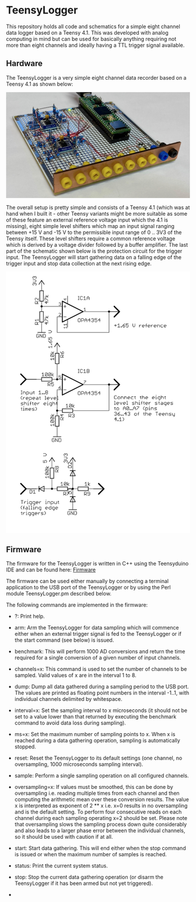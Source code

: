 # TeensyLogger
This repository holds all code and schematics for a simple eight channel
data logger based on a Teensy 4.1. This was developed with analog computing
in mind but can be used for basically anything requiring not more than eight
channels and ideally having a TTL trigger signal available.

## Hardware
The TeensyLogger is a very simple eight channel data recorder based on a
Teensy 4.1 as shown below:

![OverallImg](prototype_2.jpg)

The overall setup is pretty simple and consists of a Teensy 4.1 (which was
at hand when I built it - other Teensy variants might be more suitable as
some of these feature an external reference voltage input which the 4.1 is
missing), eight simple level shifters which map an input signal ranging
between +15 V and -15 V to the permissible input range of 0 .. 3V3 of the 
Teensy itself. These level shifters require a common reference voltage 
which is derived by a voltage divider followed by a buffer amplifier. The
last part of the schematic shown below is the protection circuit for the 
trigger input. The TeensyLogger will start gathering data on a falling edge
of the trigger input and stop data collection at the next rising edge.

![Schematic](TeensyLogger.jpg)

## Firmware
The firmware for the TeensyLogger is written in C++ using the Teensyduino
IDE and can be found here: [Firmware](TeensyLogger)

The firmware can be used either manually by connecting a terminal application
to the USB port of the TeensyLogger or by using the Perl module TeensyLogger.pm
described below.

The following commands are implemented in the firmware:

- ?: Print help.
- arm: Arm the TeensyLogger for data sampling which will commence either when
       an external trigger signal is fed to the TeensyLogger or if the start
       command (see below) is issued.
- benchmark: This will perform 1000 AD conversions and return the time 
       required for a single conversion of a given number of input channels.
- channels=x: This command is used to set the number of channels to be sampled.
       Valid values of x are in the interval 1 to 8.
- dump: Dump all data gathered during a sampling period to the USB port. The
       values are printed as floating point numbers in the interval -1..1,
       with individual channels delimited by whitespace.
- interval=x: Set the sampling interval to x microseconds (it should not be 
       set to a value lower than that returned by executing the benchmark
       command to avoid data loss during sampling).
- ms=x: Set the maximum number of sampling points to x. When x is reached 
       during a data gathering operation, sampling is automatically stopped.
- reset: Reset the TeensyLogger to its default settings (one channel, no
       oversampling, 1000 microseconds sampling interval).
- sample: Perform a single sampling operation on all configured channels.
- oversampling=x: If values must be smoothed, this can be done by 
       oversampling i.e. reading multiple times from each channel and then
       computing the arithmetic mean over these conversion results. The value
       x is interpreted as exponent of 2 ** x i.e. x=0 results in no 
       oversampling and is the default setting. To perform four consecutive
       reads on each channel during each sampling operating x=2 should be
       set. Please note that oversampling slows the sampling process down 
       quite considerably and also leads to a larger phase error between 
       the individual channels, so it should be used with caution if at all.
- start: Start data gathering. This will end either when the stop command
       is issued or when the maximum number of samples is reached.
- status: Print the current system status.
- stop: Stop the current data gathering operation (or disarm the TeensyLogger
       if it has been armed but not yet triggered).


- 
